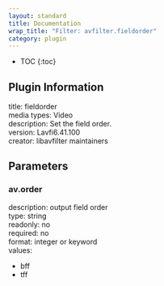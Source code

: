 ```yaml
---
layout: standard
title: Documentation
wrap_title: "Filter: avfilter.fieldorder"
category: plugin
---
```

* TOC
{:toc}

## Plugin Information

title: fieldorder  
media types:
Video  
description: Set the field order.  
version: Lavfi6.41.100  
creator: libavfilter maintainers  

## Parameters

### av.order

  
description:
output field order  
type: string  
readonly: no  
required: no  
format: integer or keyword  
values:  
* bff
* tff

